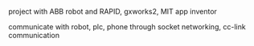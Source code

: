 project with ABB robot and RAPID, gxworks2, MIT app inventor

communicate with robot, plc, phone through socket networking, cc-link communication
